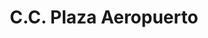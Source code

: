 ---
title: "C.C. Plaza Aeropuerto"
url: /ciudad-guayana-puerto-ordaz/c-c-plaza-aeropuerto/
shop: centro comercial
---